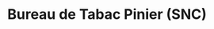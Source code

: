 ---
title: "Bureau de Tabac Pinier (SNC)"
url: /albi/bureau-de-tabac-pinier-snc/
shop: Zeitungen
---